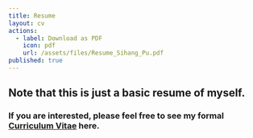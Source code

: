 ```yaml
---
title: Resume
layout: cv
actions:
  - label: Download as PDF
    icon: pdf
    url: /assets/files/Resume_Sihang_Pu.pdf
published: true
---
```

## Note that this is just a basic resume of myself.
### If you are interested, please feel free to see my formal [Curriculum Vitae](/assets/files/sihang.en.pdf) here.
